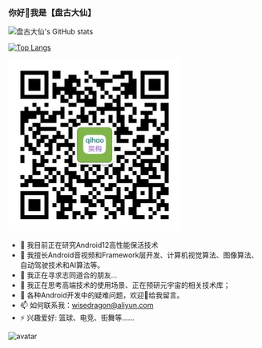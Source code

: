 ### 你好👋我是【盘古大仙】


![盘古大仙's GitHub stats](https://github-readme-stats.vercel.app/api?username=Pangu-Immortal&show_icons=true&theme=highcontrast&count_private=true)

[![Top Langs](https://github-readme-stats.vercel.app/api/top-langs/?username=Pangu-Immortal&layout=compact)](https://github.com/anuraghazra/github-readme-stats)

![avatar](https://raw.githubusercontent.com/Pangu-Immortal/Pangu-Immortal/main/qrcode_for_gh_5d1938320a76_344.jpg)

- 🔭 我目前正在研究Android12高性能保活技术
- 🌱 我擅长Android音视频和Framework层开发、计算机视觉算法、图像算法、自动驾驶技术和AI算法等。
- 👯 我正在寻求志同道合的朋友...
- 🤔 我正在思考高端技术的使用场景、正在预研元宇宙的相关技术库；
- 💬 各种Android开发中的疑难问题，欢迎👏给我留言。
- 📫 如何联系我：wisedragon@aliyun.com
- ⚡ 兴趣爱好: 篮球、电竞、街舞等……

![avatar](https://developer.android.google.cn/images/mad/mad-hero.svg)

